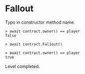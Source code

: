# Fallout

Typo in constructor method name.

```
> await contract.owner() == player
false

> await contract.Fal1out()

> await contract.owner() == player
true
```

Level completed.
